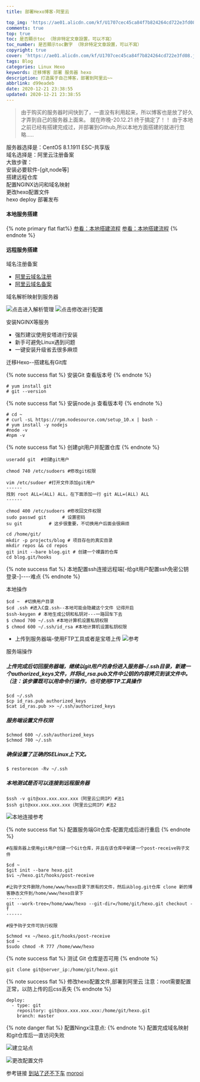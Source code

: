 ```yaml
---
title: 部署Hexo博客-阿里云

top_img: 'https://ae01.alicdn.com/kf/U1707cec45ca84f7b824264cd722e3fd08.jpg'
comments: true
top: true
toc: 是否顯示toc （除非特定文章設置，可以不寫）
toc_number: 是否顯示toc數字 （除非特定文章設置，可以不寫）
copyright: true
cover: 'https://ae01.alicdn.com/kf/U1707cec45ca84f7b824264cd722e3fd08.jpg'
tags: Blog 
categories: Linux Hexo 
keywords: 迁移博客 部署 服务器 hexo
description: 打造属于自己博客，部署到阿里云~~
abbrlink: d99eadeb
date: 2020-12-21 23:38:55
updated: 2020-12-21 23:38:55
---
```


<blockquote class="blockquote-center">
由于购买的服务器时间快到了，一直没有利用起来，所以博客也是放了好久才弄到自己的服务器上面来。
就在昨晚-20.12.21 终于搞定了！！
由于本地之前已经有搭建完成过，并部署到Github,所以本地方面搭建的就进行忽略.....
</blockquote>

<p id="div-border-top-blue">
服务器选择是：CentOS 8.1.1911 ESC-共享版
<br>
域名选择是：阿里云注册备案
<br>
大致步骤：<br> 安装必要软件-[git,node等] <br> 搭建远程仓库 <br> 配置NGINX访问和域名映射 <br> 更改hexo配置文件 <br> hexo deploy 部署发布
</p>

#### 本地服务搭建

{% note primary flat flat%}
[参看：本地搭建流程](https://zhuanlan.zhihu.com/p/137022058)
[参看：本地搭建流程](https://zhuanlan.zhihu.com/p/126243913)
{% endnote %}

#### 远程服务搭建

<span id="inline-yellow">域名注册备案</span>

- [阿里云域名注册](https://mi.aliyun.com/?spm=5176.13910061.1158119.3.79f13f8bVWD9lf)
- [阿里云域名备案](https://beian.aliyun.com/?spm=5176.17702883.J_8058803260.1303.77d12c4fsMT6wQ)

<span id="inline-yellow">域名解析映射到服务器</span>

![点击进入解析管理](https://p.pstatp.com/origin/137350002af5681356bfe)
![点击修改进行配置](https://p.pstatp.com/origin/1384f0000fa50b6386b8b)

<span id="inline-yellow">安装NGINX等服务</span>

- 强烈建议使用安塔进行安装
- 新手可避免Linux遇到问题
- 一键安装升级省去很多麻烦

<span id="inline-yellow">迁移Hexo--搭建私有Git库</span>

{% note success flat %}
安装Git 查看版本号
{% endnote %}

```
# yum install git
# git --version
```

{% note success flat %}
安装node.js 查看版本号
{% endnote %}

```
# cd ~
# curl -sL https://rpm.nodesource.com/setup_10.x | bash -
# yum install -y nodejs
#node -v
#npm -v

```

{% note success flat %}
创建git用户并配置仓库
{% endnote %}

```
useradd git  #创建git用户

chmod 740 /etc/sudoers #修改git权限

vim /etc/sudoer #打开文件添加git用户
------
找到 root ALL=(ALL) ALL，在下面添加一行 git ALL=(ALL) ALL
------

chmod 400 /etc/sudoers #修改回文件权限
sudo passwd git      # 设置密码
su git          # 这步很重要，不切换用户后面会很麻烦

cd /home/git/
mkdir -p projects/blog # 项目存在的真实目录
mkdir repos && cd repos
git init --bare blog.git # 创建一个裸露的仓库
cd blog.git/hooks

```


{% note success flat %}
本地配置ssh连接远程端[-给git用户配置ssh免密公钥登录-]----难点
{% endnote %}

<span id="inline-yellow">本地操作</span>

```
$cd ~  #切换用户目录
$cd .ssh #进入C盘.ssh--本地可能会隐藏这个文件 记得开启
$ssh-keygen # 本地生成公钥和私钥对---一路回车下去
$ chmod 700 ~/.ssh #本地计算机设置私钥权限
$ chmod 600 ~/.ssh/id_rsa #本地计算机设置私钥权限
```
- 上传到服务器端-使用FTP工具或者是宝塔上传
![参考](https://pic4.zhimg.com/80/v2-8693826b15098785946437346faf502b_720w.jpg)

<span id="inline-yellow">服务端操作</span>

##### 上传完成后切回服务器端，继续以git用户的身份进入服务器\~/.ssh目录，新建一个authorized_keys文件，并将id_rsa.pub文件中公钥的内容拷贝到该文件中。 （注：该步骤既可以用命令行操作，也可使用FTP工具操作

```
$cd ~/.ssh
$cp id_ras.pub authorized_keys
$cat id_ras.pub >> ~/.ssh/authorized_keys
```
##### 服务端设置文件权限

```
$chmod 600 ~/.ssh/authorized_keys
$chmod 700 ~/.ssh
```
##### 确保设置了正确的SELinux上下文。

```
$ restorecon -Rv ~/.ssh
```
##### 本地测试是否可以连接到远程服务器

```
$ssh -v git@xxx.xxx.xxx.xxx（阿里云公网IP）#法1
$ssh git@xxx.xxx.xxx.xxx（阿里云公网IP）#法2
```

![本地连接参考](https://pic1.zhimg.com/80/v2-b5b4e218ee839ccd1f9c150a07d46160_720w.jpg)


{% note success flat %}
配置服务端Git仓库-配置完成后进行重启
{% endnote %}

```
#在服务器上使用git用户创建一个Git仓库，并且在该仓库中新建一个post-receive钩子文件

$cd ~
$git init --bare hexo.git
$vi ~/hexo.git/hooks/post-receive

#让钩子文件删除/home/www/hexo目录下原有的文件，然后从blog.git仓库 clone 新的博客静态文件到/home/www/hexo目录下
------
git --work-tree=/home/www/hexo --git-dir=/home/git/hexo.git checkout -f
------

#授予钩子文件可执行权限

$chmod +x ~/hexo.git/hooks/post-receive
$cd ~
$sudo chmod -R 777 /home/www/hexo
```
{% note success flat %}
测试 Git 仓库是否可用
{% endnote %}

```
git clone git@server_ip:/home/git/hexo.git
```

{% note success flat %}
修改hexo配置文件,部署到阿里云
注意：root需要配置正常，以防上传的后css丢失
{% endnote %}

```
deploy:
  - type: git
    repository: git@xxx.xxx.xxx.xxx:/home/git/hexo.git
    branch: master
```


{% note danger flat %}
配置Ningx注意点:
{% endnote %}
<span id="inline-yellow">配置完成域名映射和git仓库后一直访问失败</span>

![建立站点](https://ae01.alicdn.com/kf/U2a5effabe275493694d92cfafc31df0cm.jpg)

![更改配置文件](https://ae01.alicdn.com/kf/U603267c072d8404ead4ea7264ce12a2bc.jpg)

<span id="inline-yellow">参考链接</span>
[到站了还不下车](https://zhuanlan.zhihu.com/p/126243913)
[morooi](https://morooi.cn/2020/toaliyun/)
